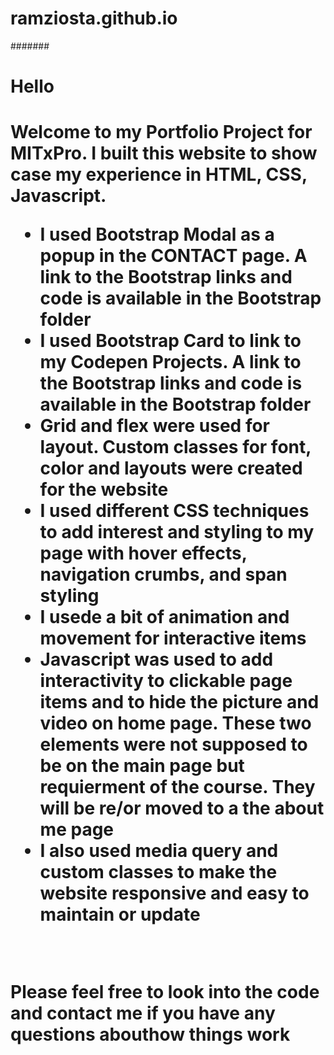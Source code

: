 # ramziosta.github.io
#######
<h1>Hello<h1>
<p>
Welcome to my Portfolio Project for MITxPro. I built this website to show case my experience in HTML, CSS, Javascript.</p>
<ul>
  <li>I used Bootstrap Modal as a popup in the CONTACT page. A link to the Bootstrap links and code is available in the Bootstrap folder</li>
  <li>I used Bootstrap Card to link to my Codepen Projects. A link to the Bootstrap links and code is available in the Bootstrap folder</li>
  <li>Grid and flex were used for layout. Custom classes for font, color and layouts were created for the website</li>
  <li> I used different CSS techniques to add interest and styling to my page with hover effects, navigation crumbs, and span styling</li>
  <li> I usede a bit of animation and movement for interactive items </li>
  <li> Javascript was used to add interactivity to clickable page items and to hide the picture and video on home page. These two elements were not supposed to be on the main page but requierment of the course. They will be re/or moved to a the about me page </li>
  <li>I also used media query and custom classes to make the website responsive and easy to maintain or update</l>
</ul>
<br />
<p> Please feel free to look into the code and contact me if you have any questions abouthow things work</p>
